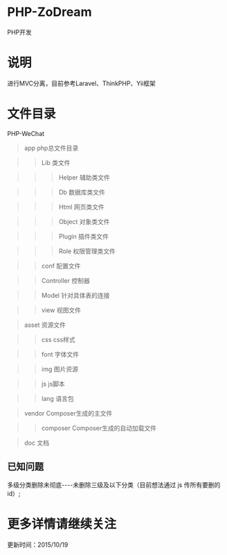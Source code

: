 # PHP-ZoDream
PHP开发

# 说明

进行MVC分离，目前参考Laravel、ThinkPHP、Yii框架

# 文件目录

PHP-WeChat

>app    		php总文件目录

>>Lib			类文件

>>>Helper		辅助类文件

>>>Db			数据库类文件

>>>Html			网页类文件

>>>Object		对象类文件

>>>Plugin		插件类文件

>>>Role			权限管理类文件

>>conf			配置文件

>>Controller	控制器

>>Model			针对具体表的连接

>>view			视图文件

>asset			资源文件

>>css			css样式

>>font			字体文件

>>img			图片资源

>>js			js脚本

>>lang			语言包

>vendor			Composer生成的主文件

>>composer		Composer生成的自动加载文件

>doc			文档




已知问题
-------

多级分类删除未彻底----未删除三级及以下分类（目前想法通过 js 传所有要删的id）;


# 更多详情请继续关注

更新时间：2015/10/19

